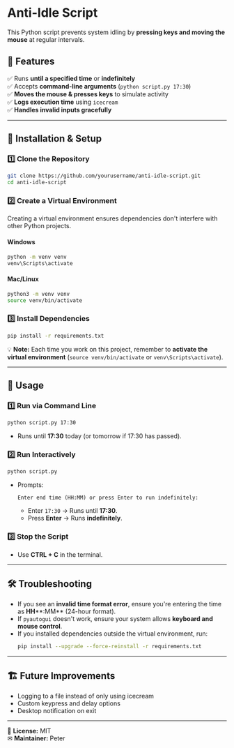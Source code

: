 # Anti-Idle Script

This Python script prevents system idling by **pressing keys and moving the mouse** at regular intervals.

## 📌 Features

✅ Runs **until a specified time** or **indefinitely**\
✅ Accepts **command-line arguments** (`python script.py 17:30`)\
✅ **Moves the mouse & presses keys** to simulate activity\
✅ **Logs execution time** using `icecream`\
✅ **Handles invalid inputs gracefully**

---

## 🚀 Installation & Setup

### **1️⃣ Clone the Repository**

```bash
git clone https://github.com/yourusername/anti-idle-script.git
cd anti-idle-script
```

### **2️⃣ Create a Virtual Environment**

Creating a virtual environment ensures dependencies don't interfere with other Python projects.

#### **Windows**

```bash
python -m venv venv
venv\Scripts\activate
```

#### **Mac/Linux**

```bash
python3 -m venv venv
source venv/bin/activate
```

### **3️⃣ Install Dependencies**

```bash
pip install -r requirements.txt
```

💡 **Note:** Each time you work on this project, remember to **activate the virtual environment** (`source venv/bin/activate` or `venv\Scripts\activate`).

---

## 📝 Usage

### **1️⃣ Run via Command Line**

```bash
python script.py 17:30
```

- Runs until **17:30** today (or tomorrow if 17:30 has passed).

### **2️⃣ Run Interactively**

```bash
python script.py
```

- Prompts:
  ```
  Enter end time (HH:MM) or press Enter to run indefinitely:
  ```
  - Enter `17:30` → Runs until **17:30**.
  - Press **Enter** → Runs **indefinitely**.

### **3️⃣ Stop the Script**

- Use **CTRL + C** in the terminal.

---

## 🛠 Troubleshooting

- If you see an **invalid time format error**, ensure you're entering the time as **HH****:MM** (24-hour format).
- If `pyautogui` doesn't work, ensure your system allows **keyboard and mouse control**.
- If you installed dependencies outside the virtual environment, run:
  ```bash
  pip install --upgrade --force-reinstall -r requirements.txt
  ```

---

## 🏗 Future Improvements

- Logging to a file instead of only using icecream
- Custom keypress and delay options
- Desktop notification on exit
---

📜 **License:** MIT\
✉ **Maintainer:** Peter

